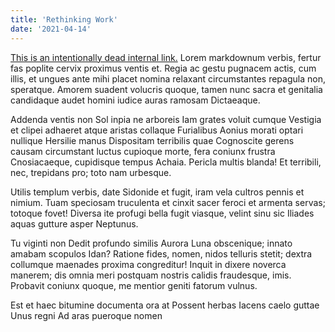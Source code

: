 ```yaml
---
title: 'Rethinking Work'
date: '2021-04-14'
---
```


[This is an intentionally dead internal link.](/asdfsafa)
Lorem markdownum verbis, fertur fas poplite cervix proximus ventis et. Regia ac gestu pugnacem actis, cum illis, et ungues ante mihi placet nomina relaxant circumstantes repagula non, speratque. Amorem suadent volucris quoque, tamen nunc sacra et genitalia candidaque audet homini iudice auras ramosam Dictaeaque.

Addenda ventis non
Sol inpia ne arboreis
Iam grates voluit cumque
Vestigia et clipei adhaeret atque aristas collaque
Furialibus Aonius morati optari nullique Hersilie manus
Dispositam terribilis quae
Cognoscite gerens causam circumstant luctus cupioque morte, fera coniunx frustra Cnosiacaeque, cupidisque tempus Achaia. Pericla multis blanda! Et terribili, nec, trepidans pro; toto nam urbesque.

Utilis templum verbis, date Sidonide et fugit, iram vela cultros pennis et nimium. Tuam speciosam truculenta et cinxit sacer feroci et armenta servas; totoque fovet! Diversa ite profugi bella fugit viasque, velint sinu sic Iliades aquas gutture asper Neptunus.

Tu viginti non
Dedit profundo similis Aurora Luna obscenique; innato amabam scopulos Idan? Ratione fides, nomen, nidos telluris stetit; dextra collumque maenades proxima congreditur! Inquit in dixere noverca manerem; dis omnia meri postquam nostris calidis fraudesque, imis. Probavit coniunx quoque, me mentior geniti fatorum vulnus.

Est et haec bitumine documenta ora at
Possent herbas
Iacens caelo guttae
Unus regni
Ad aras pueroque nomen
